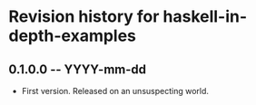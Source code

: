 # Revision history for haskell-in-depth-examples

## 0.1.0.0 -- YYYY-mm-dd

* First version. Released on an unsuspecting world.
